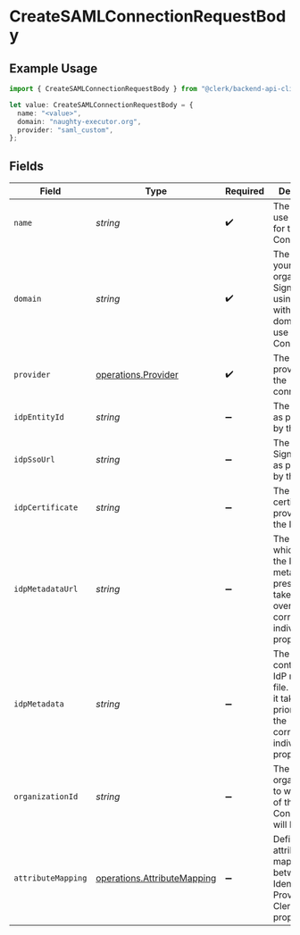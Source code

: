 # CreateSAMLConnectionRequestBody

## Example Usage

```typescript
import { CreateSAMLConnectionRequestBody } from "@clerk/backend-api-client/models/operations";

let value: CreateSAMLConnectionRequestBody = {
  name: "<value>",
  domain: "naughty-executor.org",
  provider: "saml_custom",
};
```

## Fields

| Field                                                                                                                | Type                                                                                                                 | Required                                                                                                             | Description                                                                                                          |
| -------------------------------------------------------------------------------------------------------------------- | -------------------------------------------------------------------------------------------------------------------- | -------------------------------------------------------------------------------------------------------------------- | -------------------------------------------------------------------------------------------------------------------- |
| `name`                                                                                                               | *string*                                                                                                             | :heavy_check_mark:                                                                                                   | The name to use as a label for this SAML Connection                                                                  |
| `domain`                                                                                                             | *string*                                                                                                             | :heavy_check_mark:                                                                                                   | The domain of your organization. Sign in flows using an email with this domain, will use this SAML Connection.       |
| `provider`                                                                                                           | [operations.Provider](../../models/operations/provider.md)                                                           | :heavy_check_mark:                                                                                                   | The IdP provider of the connection.                                                                                  |
| `idpEntityId`                                                                                                        | *string*                                                                                                             | :heavy_minus_sign:                                                                                                   | The Entity ID as provided by the IdP                                                                                 |
| `idpSsoUrl`                                                                                                          | *string*                                                                                                             | :heavy_minus_sign:                                                                                                   | The Single-Sign On URL as provided by the IdP                                                                        |
| `idpCertificate`                                                                                                     | *string*                                                                                                             | :heavy_minus_sign:                                                                                                   | The X.509 certificate as provided by the IdP                                                                         |
| `idpMetadataUrl`                                                                                                     | *string*                                                                                                             | :heavy_minus_sign:                                                                                                   | The URL which serves the IdP metadata. If present, it takes priority over the corresponding individual properties    |
| `idpMetadata`                                                                                                        | *string*                                                                                                             | :heavy_minus_sign:                                                                                                   | The XML content of the IdP metadata file. If present, it takes priority over the corresponding individual properties |
| `organizationId`                                                                                                     | *string*                                                                                                             | :heavy_minus_sign:                                                                                                   | The ID of the organization to which users of this SAML Connection will be added                                      |
| `attributeMapping`                                                                                                   | [operations.AttributeMapping](../../models/operations/attributemapping.md)                                           | :heavy_minus_sign:                                                                                                   | Define the attribute name mapping between Identity Provider and Clerk's user properties                              |